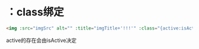 # ：class绑定
```html
<img :src="imgSrc" alt="" :title="imgTitle+'!!!'" :class="{active:isActive}" @click="toggleActive">
```

active的存在会由isActive决定